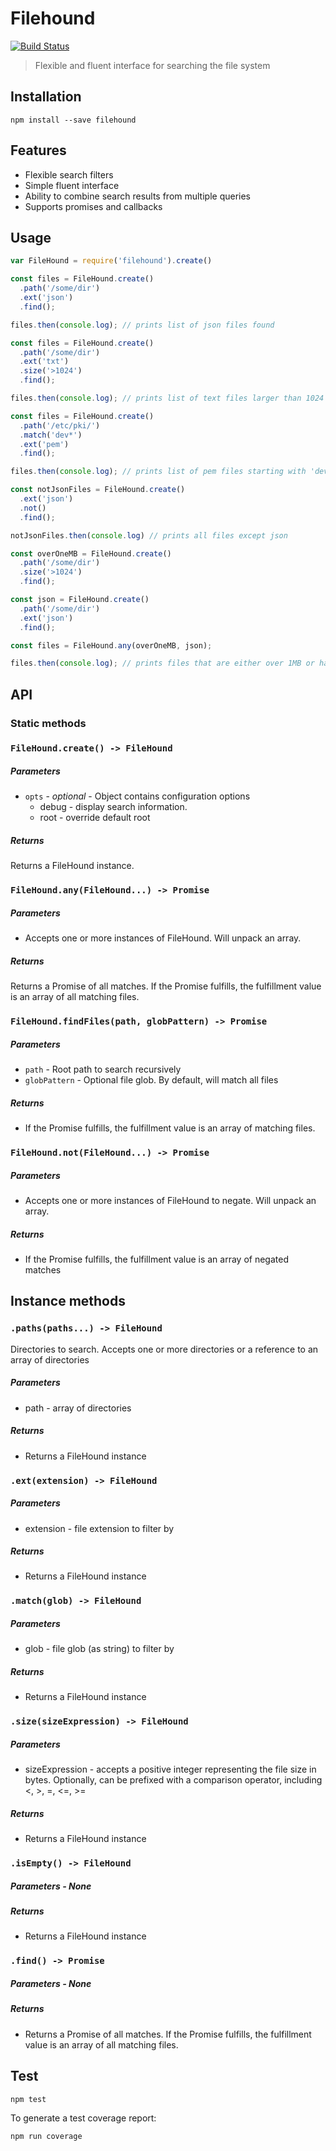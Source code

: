 # Filehound

[![Build Status](https://travis-ci.org/nspragg/filehound.svg)](https://travis-ci.org/nspragg/filehound)

> Flexible and fluent interface for searching the file system

## Installation

```
npm install --save filehound
```

## Features

* Flexible search filters
* Simple fluent interface
* Ability to combine search results from multiple queries
* Supports promises and callbacks

## Usage

```js
var FileHound = require('filehound').create()

const files = FileHound.create()
  .path('/some/dir')
  .ext('json')
  .find();

files.then(console.log); // prints list of json files found

const files = FileHound.create()
  .path('/some/dir')
  .ext('txt')
  .size('>1024')
  .find();

files.then(console.log); // prints list of text files larger than 1024 bytes

const files = FileHound.create()
  .path('/etc/pki/')
  .match('dev*')
  .ext('pem')
  .find();

files.then(console.log); // prints list of pem files starting with 'dev'

const notJsonFiles = FileHound.create()
  .ext('json')
  .not()
  .find();

notJsonFiles.then(console.log) // prints all files except json

const overOneMB = FileHound.create()
  .path('/some/dir')
  .size('>1024')
  .find();

const json = FileHound.create()
  .path('/some/dir')
  .ext('json')
  .find();

const files = FileHound.any(overOneMB, json);

files.then(console.log); // prints files that are either over 1MB or have a .json extension
```

## API

### Static methods

### `FileHound.create() -> FileHound`

##### Parameters
* `opts` - _optional_ - Object contains configuration options
  * debug - display search information.
  * root - override default root

##### Returns
Returns a FileHound instance.

### `FileHound.any(FileHound...) -> Promise`

##### Parameters
* Accepts one or more instances of FileHound. Will unpack an array.

##### Returns
Returns a Promise of all matches. If the Promise fulfills, the fulfillment value is an array of all matching files.

### `FileHound.findFiles(path, globPattern) -> Promise`

##### Parameters
* `path` - Root path to search recursively
* `globPattern` - Optional file glob. By default, will match all files

##### Returns
* If the Promise fulfills, the fulfillment value is an array of matching files.

### `FileHound.not(FileHound...) -> Promise`

##### Parameters
* Accepts one or more instances of FileHound to negate. Will unpack an array.

##### Returns
* If the Promise fulfills, the fulfillment value is an array of negated matches

## Instance methods

### `.paths(paths...) -> FileHound`

Directories to search. Accepts one or more directories or a reference to an array of directories

##### Parameters
* path - array of directories

##### Returns
* Returns a FileHound instance

### `.ext(extension) -> FileHound`

##### Parameters
* extension - file extension to filter by

##### Returns
* Returns a FileHound instance

### `.match(glob) -> FileHound`

##### Parameters
* glob - file glob (as string) to filter by

##### Returns
* Returns a FileHound instance

### `.size(sizeExpression) -> FileHound`

##### Parameters
* sizeExpression - accepts a positive integer representing the file size in bytes. Optionally, can be prefixed with a comparison operator, including <, >, =, <=, >=  

##### Returns
* Returns a FileHound instance

### `.isEmpty() -> FileHound`

##### Parameters - None

##### Returns
* Returns a FileHound instance

### `.find() -> Promise`
##### Parameters - None
##### Returns
* Returns a Promise of all matches. If the Promise fulfills, the fulfillment value is an array of all matching files.

## Test

```
npm test
```

To generate a test coverage report:

```
npm run coverage
```
